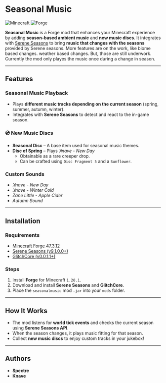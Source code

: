 # Seasonal Music

![Minecraft](https://img.shields.io/badge/Minecraft-1.20.1-brightgreen)
![Forge](https://img.shields.io/badge/Forge-47.3.12-blue)

**Seasonal Music** is a Forge mod that enhances your Minecraft experience by adding **season-based ambient music** and **new music discs**. It integrates with [Serene Seasons](https://github.com/Glitchfiend/SereneSeasons) to bring **music that changes with the seasons** provided by Serene seasons. 
More features are on the work, like biome based changes. weather based changes. But, those are still underwork. Currently the mod only playes the music once
during a change in season.

---

## Features

### Seasonal Music Playback
- Plays **different music tracks depending on the current season** (spring, summer, autumn, winter).  
- Integrates with **Serene Seasons** to detect and react to the in-game season.

### 💿 New Music Discs
- **Seasonal Disc** – A base item used for seasonal music themes.  
- **Disc of Spring** – Plays *ꓘnave - New Day*
  - Obtainable as a rare creeper drop.  
  - Can be crafted using `Disc Fragment 5` and a `Sunflower`.

### Custom Sounds
- *ꓘnave - New Day*  
- *ꓘnave - Winter Cold*  
- *Zane Little - Apple Cider*  
- *Autumn Sound*

---

## Installation

### Requirements
- [Minecraft Forge 47.3.12](https://adfoc.us/serve/sitelinks/?id=271228&url=https://maven.minecraftforge.net/net/minecraftforge/forge/1.20.1-47.3.12/forge-1.20.1-47.3.12-installer.jar)
- [Serene Seasons (v9.1.0.0+)](https://github.com/Glitchfiend/SereneSeasons)
- [GlitchCore (v0.0.1.1+)](https://github.com/Glitchfiend/GlitchCore)

### Steps
1. Install **Forge** for Minecraft `1.20.1`.
2. Download and install **Serene Seasons** and **GlitchCore**.
3. Place the `seasonalmusic` mod `.jar` into your `mods` folder.

---

## How It Works
- The mod listens for **world tick events** and checks the current season using **Serene Seasons API**.
- When the season changes, it plays music fitting for that season.
- Collect **new music discs** to enjoy custom tracks in your jukebox!

---

## Authors
- **Spectre**  
- **Knave**

